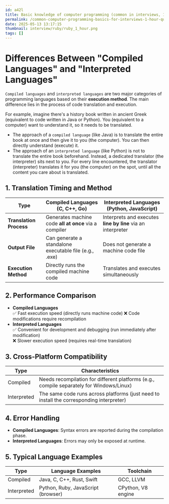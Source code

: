 ```yaml
---
id: a42l
title: Basic knowledge of computer programming (common in interviews, 1 hour quick review)
permalink: /common-computer-programming-basics-for-interviews-1-hour-quick-review
date: 2025-05-13 13:17:15
thumbnail: interview/ruby/ruby_1_hour.png
tags: []
---
```


# Differences Between "Compiled Languages" and "Interpreted Languages"

`Compiled languages` and `interpreted languages` are two major categories of programming languages based on their **execution method**. The main difference lies in the process of code translation and execution.

For example, imagine there's a history book written in ancient Greek (equivalent to code written in Java or Python). You (equivalent to a computer) want to understand it, so it needs to be translated.

- The approach of a `compiled language` (like Java) is to translate the entire book at once and then give it to you (the computer). You can then directly understand (execute) it.
- The approach of an `interpreted language` (like Python) is not to translate the entire book beforehand. Instead, a dedicated translator (the interpreter) sits next to you. For every line encountered, the translator (interpreter) translates it for you (the computer) on the spot, until all the content you care about is translated.

## 1. Translation Timing and Method

| **Type**           | **Compiled Languages** (C, C++, Go) | **Interpreted Languages** (Python, JavaScript) |
|--------------------|------------------------------------|------------------------------------------------|
| **Translation Process** | Generates machine code **all at once** via a compiler | Interprets and executes **line by line** via an interpreter |
| **Output File**    | Can generate a standalone executable file (e.g., .exe) | Does not generate a machine code file          |
| **Execution Method** | Directly runs the compiled machine code | Translates and executes simultaneously         |

## 2. Performance Comparison

- **Compiled Languages**  
  ✅ Fast execution speed (directly runs machine code)
  ❌ Code modifications require recompilation
- **Interpreted Languages**  
  ✅ Convenient for development and debugging (run immediately after modification)  
  ❌ Slower execution speed (requires real-time translation)

## 3. Cross-Platform Compatibility

| **Type**       | **Characteristics**                                                      |
|----------------|--------------------------------------------------------------------------|
| Compiled       | Needs recompilation for different platforms (e.g., compile separately for Windows/Linux) |
| Interpreted    | The same code runs across platforms (just need to install the corresponding interpreter) |

## 4. Error Handling

- **Compiled Languages**: Syntax errors are reported during the compilation phase.
- **Interpreted Languages**: Errors may only be exposed at runtime.

## 5. Typical Language Examples

| **Type**       | **Language Examples**             | **Toolchain**             |
|----------------|-----------------------------------|---------------------------|
| Compiled       | Java, C, C++, Rust, Swift       | GCC, LLVM                 |
| Interpreted    | Python, Ruby, JavaScript (browser) | CPython, V8 engine        |

